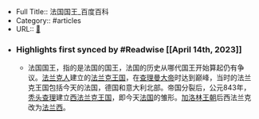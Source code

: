 - Full Title:: 法国国王_百度百科
- Category:: #articles
- URL:: [🔗](https://baike.baidu.com/item/%E6%B3%95%E5%9B%BD%E5%9B%BD%E7%8E%8B/9098899)
- ### Highlights first synced by #Readwise [[April 14th, 2023]]
    - 法国国王，指的是法国的国王，法国的历史从哪代国王开始算起仍有争议。[法兰克人](/item/%E6%B3%95%E5%85%B0%E5%85%8B%E4%BA%BA/4581025?fromModule=lemma_inlink)建立的[法兰克王国](/item/%E6%B3%95%E5%85%B0%E5%85%8B%E7%8E%8B%E5%9B%BD/1176021?fromModule=lemma_inlink)，在[查理曼大帝](/item/%E6%9F%A5%E7%90%86%E6%9B%BC%E5%A4%A7%E5%B8%9D/70789?fromModule=lemma_inlink)时达到巅峰，当时的法兰克王国包括今天的法国，德国和意大利北部。帝国分裂后，公元843年，[秃头查理](/item/%E7%A7%83%E5%A4%B4%E6%9F%A5%E7%90%86/3754268?fromModule=lemma_inlink)建立[西法兰克王国](/item/%E8%A5%BF%E6%B3%95%E5%85%B0%E5%85%8B%E7%8E%8B%E5%9B%BD/2014764?fromModule=lemma_inlink)，即今天[法国](/item/%E6%B3%95%E5%9B%BD/1173384?fromModule=lemma_inlink)的雏形。[加洛林王朝](/item/%E5%8A%A0%E6%B4%9B%E6%9E%97%E7%8E%8B%E6%9C%9D/1497777?fromModule=lemma_inlink)后西法兰克改为[法兰西](/item/%E6%B3%95%E5%85%B0%E8%A5%BF/19826060?fromModule=lemma_inlink)。
